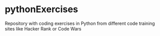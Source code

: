 # pythonExercises
Repository with coding exercises in Python from different code training sites like Hacker Rank or Code Wars
